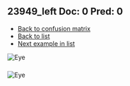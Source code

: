 ## 23949_left Doc: 0 Pred: 0
- [Back to confusion matrix](https://github.com/juliandewit/kaggle_retinopathy/blob/master/matrix.md)
- [Back to list](https://github.com/juliandewit/kaggle_retinopathy/blob/master/lists/00/list.md)
- [Next example in list](https://github.com/juliandewit/kaggle_retinopathy/blob/master/lists/00/23/23952_left.md)

![Eye](https://retinopaty.blob.core.windows.net/size1024/23949_left_0.jpeg)

### 

![Eye]()
